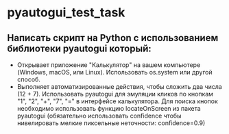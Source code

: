 # pyautogui_test_task

## Написать скрипт на Python с использованием библиотеки pyautogui который:
- Открывает приложение "Калькулятор" на вашем компьютере (Windows, macOS, или Linux). Использовать os.system или другой способ.
- Выполняет автоматизированные действия, чтобы сложить два числа (12 + 7). Использовать pyautogui для эмуляции кликов по кнопкам "1", "2", "+", "7", "=" в интерфейсе калькулятора. Для поиска кнопок необходимо использовать функцию locateOnScreen из пакета pyautogui (обязательно использовать confidence чтобы нивелировать мелкие пиксельные неточности: confidence=0.9)
